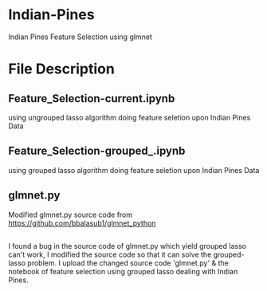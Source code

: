 # Indian-Pines
Indian Pines Feature Selection using glmnet

# File Description
## Feature_Selection-current.ipynb 
using ungrouped lasso algorithm doing feature seletion upon Indian Pines Data

## Feature_Selection-grouped_.ipynb
using grouped lasso algorithm doing feature seletion upon Indian Pines Data

## glmnet.py
Modified glmnet.py source code from https://github.com/bbalasub1/glmnet_python

##  
I found a bug in the source code of glmnet.py which yield grouped lasso can't work,
I modified the source code so that it can solve the grouped-lasso problem.
I upload the changed source code 'glmnet.py' & the notebook of feature selection using grouped lasso dealing with Indian Pines.
